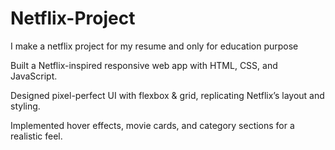 # Netflix-Project
I make a netflix project for my resume and only for education purpose 

Built a Netflix-inspired responsive web app with HTML, CSS, and JavaScript.

Designed pixel-perfect UI with flexbox & grid, replicating Netflix’s layout and styling.

Implemented hover effects, movie cards, and category sections for a realistic feel.
